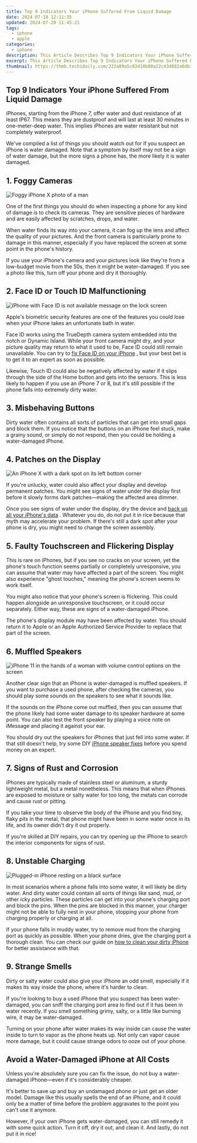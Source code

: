 ```yaml
---
title: Top 9 Indicators Your iPhone Suffered From Liquid Damage
date: 2024-07-18 12:11:35
updated: 2024-07-20 11:45:21
tags:
  - iphone
  - apple
categories:
  - iphone
description: This Article Describes Top 9 Indicators Your iPhone Suffered From Liquid Damage
excerpt: This Article Describes Top 9 Indicators Your iPhone Suffered From Liquid Damage
thumbnail: https://thmb.techidaily.com/222a89a5c83410b00a22c43d882a6db1215cf7d876d04dbe1c258634355223be.jpg
---
```


## Top 9 Indicators Your iPhone Suffered From Liquid Damage

 iPhones, starting from the iPhone 7, offer water and dust resistance of at least IP67\. This means they are dustproof and will last at least 30 minutes in one-meter-deep water. This implies iPhones are water resistant but not completely waterproof.

 We've compiled a list of things you should watch out for if you suspect an iPhone is water damaged. Note that a symptom by itself may not be a sign of water damage, but the more signs a phone has, the more likely it is water damaged.

## 1\. Foggy Cameras

![Foggy iPhone X photo of a man](https://static1.makeuseofimages.com/wordpress/wp-content/uploads/wm/2023/05/foggy-iphone-x-photo-of-a-man.jpg)

 One of the first things you should do when inspecting a phone for any kind of damage is to check its cameras. They are sensitive pieces of hardware and are easily affected by scratches, drops, and water.

 When water finds its way into your camera, it can fog up the lens and affect the quality of your pictures. And the front camera is particularly prone to damage in this manner, especially if you have replaced the screen at some point in the phone's history.

 If you use your iPhone's camera and your pictures look like they're from a low-budget movie from the 50s, then it might be water-damaged. If you see a photo like this, turn off your phone and dry it thoroughly.

## 2\. Face ID or Touch ID Malfunctioning

![iPhone with Face ID is not available message on the lock screen](https://static1.makeuseofimages.com/wordpress/wp-content/uploads/2023/05/iphone-with-face-id-is-not-available-message-on-the-lock-screen.jpg)

 Apple's biometric security features are one of the features you could lose when your iPhone takes an unfortunate bath in water.

 Face ID works using the TrueDepth camera system embedded into the notch or Dynamic Island. While your front camera might dry, and your picture quality may return to what it used to be, Face ID could still remain unavailable. You can try to [fix Face ID on your iPhone](https://www.makeuseof.com/how-to-fix-face-id-not-working-or-not-available-on-iphone/) , but your best bet is to get it to an expert as soon as possible.

 Likewise, Touch ID could also be negatively affected by water if it slips through the side of the Home button and gets into the sensors. This is less likely to happen if you use an iPhone 7 or 8, but it's still possible if the phone falls into extremely dirty water.

## 3\. Misbehaving Buttons

 Dirty water often contains all sorts of particles that can get into small gaps and block them. If you notice that the buttons on an iPhone feel stuck, make a grainy sound, or simply do not respond, then you could be holding a water-damaged iPhone.

## 4\. Patches on the Display

![An iPhone X with a dark spot on its left bottom corner](https://static1.makeuseofimages.com/wordpress/wp-content/uploads/wm/2023/05/an-iphone-x-with-a-dark-spot-on-its-left-bottom-corner.jpg)

 If you're unlucky, water could also affect your display and develop permanent patches. You might see signs of water under the display first before it slowly forms dark patches—making the affected area dimmer.

 Once you see signs of water under the display, dry the device and [back up all your iPhone's data](https://www.makeuseof.com/tag/how-to-backup-iphone-ipad/) . Whatever you do, do not put it in rice because that myth may accelerate your problem. If there's still a dark spot after your phone is dry, you might need to change the screen assembly.

## 5\. Faulty Touchscreen and Flickering Display

 This is rare on iPhones, but if you see no cracks on your screen, yet the phone's touch function seems partially or completely unresponsive, you can assume that water may have affected a part of the screen. You might also experience "ghost touches," meaning the phone's screen seems to work itself.

 You might also notice that your phone's screen is flickering. This could happen alongside an unresponsive touchscreen, or it could occur separately. Either way, these are signs of a water-damaged iPhone.

 The phone's display module may have been affected by water. You should return it to Apple or an Apple Authorized Service Provider to replace that part of the screen.

## 6\. Muffled Speakers

![iPhone 11 in the hands of a woman with volume control options on the screen](https://static1.makeuseofimages.com/wordpress/wp-content/uploads/2023/04/iphone-11-in-the-hands-of-a-woman-with-volume-control-options-on-the-screen.jpg)

 Another clear sign that an iPhone is water-damaged is muffled speakers. If you want to purchase a used phone, after checking the cameras, you should play some sounds on the speakers to see what it sounds like.

 If the sounds on the iPhone come out muffled, then you can assume that the phone likely had some water damage to its speaker hardware at some point. You can also test the front speaker by playing a voice note on iMessage and placing it against your ear.

 You should dry out the speakers for iPhones that just fell into some water. If that still doesn't help, try some DIY [iPhone speaker fixes](https://www.makeuseof.com/tag/fix-iphone-speaker-not-working/) before you spend money on an expert.

## 7\. Signs of Rust and Corrosion

 iPhones are typically made of stainless steel or aluminum, a sturdy lightweight metal, but a metal nonetheless. This means that when iPhones are exposed to moisture or salty water for too long, the metals can corrode and cause rust or pitting.

 If you take your time to observe the body of the iPhone and you find tiny, flaky pits in the metal, that phone might have been in some water once in its life, and its owner didn't dry it out properly.

 If you're skilled at DIY repairs, you can try opening up the iPhone to search the interior components for signs of rust.

## 8\. Unstable Charging

![Plugged-in iPhone resting on a black surface](https://static1.makeuseofimages.com/wordpress/wp-content/uploads/2023/05/plugged-in-iphone-resting-on-a-black-surface.jpg)

 In most scenarios where a phone falls into some water, it will likely be dirty water. And dirty water could contain all sorts of things like sand, mud, or other icky particles. These particles can get into your phone's charging port and block the pins. When the pins are blocked in this manner, your charger might not be able to fully nest in your phone, stopping your phone from charging properly or charging at all.

 If your phone falls in muddy water, try to remove mud from the charging port as quickly as possible. When your phone dries, give the charging port a thorough clean. You can check our guide on [how to clean your dirty iPhone](https://www.makeuseof.com/tag/clean-iphone-guide/) for better assistance with that.

## 9\. Strange Smells

 Dirty or salty water could also give your iPhone an odd smell, especially if it makes its way inside the phone, where it's harder to clean.

 If you're looking to buy a used iPhone that you suspect has been water-damaged, you can sniff the charging port area to find out if it has been in water recently. If you smell something grimy, salty, or a little like burning wire, it may be water-damaged.

 Turning on your phone after water makes its way inside can cause the water inside to turn to vapor as the phone heats up. Not only can vapor cause more damage, but it could cause strange odors to ooze out of your phone.

## Avoid a Water-Damaged iPhone at All Costs

 Unless you're absolutely sure you can fix the issue, do not buy a water-damaged iPhone—even if it's considerably cheaper.

 It's better to save up and buy an undamaged phone or just get an older model. Damage like this usually spells the end of an iPhone, and it could only be a matter of time before the problem aggravates to the point you can't use it anymore.

 However, if your own iPhone gets water-damaged, you can still remedy it with some quick action. Turn it off, dry it out, and clean it. And lastly, do not put it in rice!

<ins class="adsbygoogle"
     style="display:block"
     data-ad-format="autorelaxed"
     data-ad-client="ca-pub-7571918770474297"
     data-ad-slot="1223367746"></ins>



<ins class="adsbygoogle"
     style="display:block"
     data-ad-client="ca-pub-7571918770474297"
     data-ad-slot="8358498916"
     data-ad-format="auto"
     data-full-width-responsive="true"></ins>
